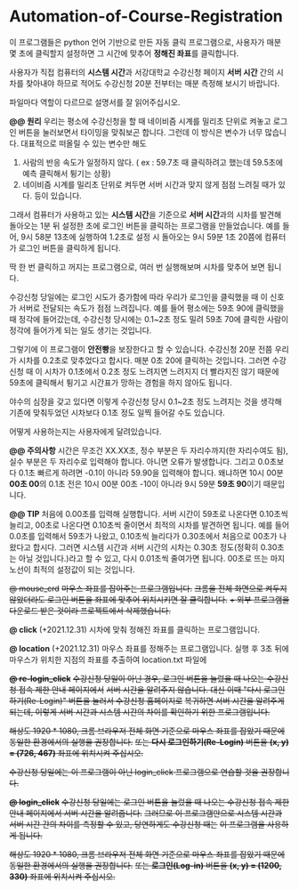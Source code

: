 # Automation-of-Course-Registration

이 프로그램들은 python 언어 기반으로 만든 자동 클릭 프로그램으로,
사용자가 매분 몇 초에 클릭할지 설정하면 그 시간에 맞추어 **정해진 좌표**를 클릭합니다.

사용자가 직접 컴퓨터의 **시스템 시간**과 서강대학교 수강신청 페이지 **서버 시간** 간의 시차를 찾아내야 하므로
적어도 수강신청 20분 전부터는 매분 측정해 보시기 바랍니다.

파일마다 역할이 다르므로 설명서를 잘 읽어주십시오.

**@@ 원리**
우리는 평소에 수강신청을 할 때 네이비즘 시계를 밀리초 단위로 켜놓고 로그인 버튼을 눌러보면서 타이밍을 맞춰보곤 합니다.
그런데 이 방식은 변수가 너무 많습니다. 대표적으로 떠올릴 수 있는 변수만 해도
1. 사람의 반응 속도가 일정하지 않다. ( ex : 59.7초 때 클릭하려고 했는데 59.5초에 예측 클릭해서 튕기는 상황)
2. 네이비즘 시계를 밀리초 단위로 켜두면 서버 시간과 맞지 않게 점점 느려질 때가 있다.
등이 있습니다.

그래서 컴퓨터가 사용하고 있는 **시스템 시간**을 기준으로 **서버 시간**과의 시차를 발견해
돌아오는 1분 뒤 설정한 초에 로그인 버튼을 클릭하는 프로그램을 만들었습니다.
예를 들어, 9시 58분 13초에 실행하여 1.2초로 설정 시 돌아오는 9시 59분 1초 20쯤에 컴퓨터가 로그인 버튼을 클릭하게 됩니다.

딱 한 번 클릭하고 꺼지는 프로그램으로, 여러 번 실행해보며 시차를 맞추어 보면 됩니다.

수강신청 당일에는 로그인 시도가 증가함에 따라 우리가 로그인을 클릭했을 때 이 신호가 서버로 전달되는 속도가 점점 느려집니다.
예를 들어 평소에는 59초 90에 클릭했을 때 정각에 들어갔는데, 수강신청 당시에는 0.1~2초 정도 밀려 59초 70에 클릭한 사람이 정각에
들어가게 되는 일도 생기는 것입니다.

그렇기에 이 프로그램이 **안전빵**을 보장한다고 할 수 있습니다.
수강신청 20분 전쯤 우리가 시차를 0.2초로 맞추었다고 합시다. 매분 0초 20에 클릭하는 것입니다.
그러면 수강신청 때 이 시차가 0.1초에서 0.2초 정도 느려지면 느려지지 더 빨라지진 않기 때문에
59초에 클릭해서 튕기고 시간표가 망하는 경험을 하지 않아도 됩니다.

야수의 심장을 갖고 있다면 이렇게 수강신청 당시 0.1~2초 정도 느려지는 것을 생각해
기존에 맞춰두었던 시차보다 0.1초 정도 일찍 들어갈 수도 있습니다.

어떻게 사용하는지는 사용자에게 달려있습니다.

**@@ 주의사항**
시간은 무조건 XX.XX초, 정수 부분은 두 자리수까지(한 자리수여도 됨), 실수 부분은 두 자리수로 입력해야 합니다. 아니면 오류가 발생합니다.
그리고 0.0초보다 0.1초 빠르게 하려면 -0.1이 아니라 59.90을 입력해야 합니다.
왜냐하면 10시 00분 **00초 00**의 0.1초 전은 10시 00분 00초 -10이 아니라 9시 59분 **59초 90**이기 때문입니다.

**@@ TIP**
처음에 0.00초를 입력해 실행합니다. 
서버 시간이 59초로 나온다면 0.10초씩 늘리고, 00초로 나온다면 0.10초씩 줄이면서 최적의 시차를 발견하면 됩니다.
예를 들어 0.0초를 입력해서 59초가 나왔고, 0.10초씩 늘리다가 0.30초에서 처음으로 00초가 나왔다고 합시다.
그러면 시스템 시간과 서버 시간의 시차는 0.30초 정도(정확히 0.30초는 아닐 것입니다.)라고 할 수 있고,
다시 0.01초씩 줄여가면 됩니다. 00초로 뜨는 마지노선이 최적의 설정값이 되는 것입니다.


~~@ mouse_crd~~
~~마우스 좌표를 잡아주는 프로그램입니다.~~
~~크롬을 전체 화면으로 켜두지 않았더라도 로그인 버튼을 좌표에 맞추어 위치시키면 잘 클릭합니다.~~
~~+ 외부 프로그램을 다운로드 받은 것이라 프로젝트에서 삭제했습니다.~~

**@ click** (+2021.12.31)
시차에 맞춰 정해진 좌표를 클릭하는 프로그램입니다.

**@ location** (+2021.12.31)
마우스 좌표를 정해주는 프로그램입니다. 실행 후 3초 뒤에 마우스가 위치한 지점의 좌표를 추출하여 location.txt 파일에 

~~**@ re-login_click**~~
~~수강신청 당일이 아닌 경우, 로그인 버튼을 눌렀을 때 나오는 수강신청 접속 제한 안내 페이지에서~~
~~서버 시간을 알려주지 않습니다. 대신 이때 "다시 로그인하기(Re-Login)" 버튼을 눌러서 수강신청 홈페이지로~~
~~복귀하면 서버 시간을 알려주게 되는데, 이렇게 서버 시간과 시스템 시간의 차이를 확인하기 위한 프로그램입니다.~~

~~해상도 1920 * 1080, 크롬 브라우저 전체 화면 기준으로 마우스 좌표를 잡았기 때문에 동일한 환경에서의 실행을 권장합니다.~~
~~또는 **다시 로그인하기(Re-Login)** 버튼을 **(x, y) = (726, 467)** 좌표에 위치시켜 주십시오.~~

~~수강신청 당일에는 이 프로그램이 아닌 login_click 프로그램으로 연습할 것을 권장합니다.~~

~~**@ login_click**~~
~~수강신청 당일에는 로그인 버튼을 눌렀을 때 나오는 수강신청 접속 제한 안내 페이지에서 서버 시간을 알려줍니다.~~
~~그러므로 이 프로그램만으로 시스템 시간과 서버 시간 간의 차이를 측정할 수 있고, 당연하게도 수강신청 때는~~
~~이 프로그램을 사용하게 됩니다.~~

~~해상도 1920 * 1080, 크롬 브라우저 전체 화면 기준으로 마우스 좌표를 잡았기 때문에 동일한 환경에서의 실행을 권장합니다.~~
~~또는 **로그인(Log-in)** 버튼을 **(x, y) = (1200, 330)** 좌표에 위치시켜 주십시오.~~

